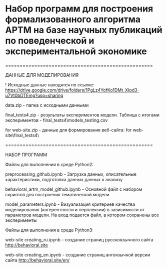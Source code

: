 # Набор программ для построения формализованного алгоритма АРТМ на базе научных публикаций по поведенческой и экспериментальной экономике
===================================================

ДАННЫЕ ДЛЯ МОДЕЛИРОВАНИЯ

! Исходные данные находятся по ссылке: https://drive.google.com/drive/folders/1PgLz4YofKo1DMt_XIpd3-u7Vt0bDTEmg?usp=sharing

data.zip - папка с исходными данными 

final_tests4.zip - результаты экспериментов модели. Таблица с итогами экспериментов - final_tests4\models_testing.csv

for web-site.zip - данные для формирования веб-сайта: for web-site\final_tests4\

===================================================

НАБОР ПРОГРАММ

Файлы для выполнения в среде Python2:

preprocessing_github.ipynb - Загрузка данных, описательные характеристики, подготовка данных данных к анализу

behavioral_artm_model_github.ipynb - Основной файл с набором скриптов для построения тематической модели

model_parameters.ipynb - Визуализация критериев качества моделирования (когерентности и перплексии) в зависимости от параметров модели. На вход подается файл, в котором сохранены все эксперименты

Файлы для выполнения в среде Python3:

web-site creating_ru.ipynb - создание страниц русскоязычного сайта http://behavioral.site

web-site creating_en.ipynb - создание страниц ангоязычной версии сайта http://behavioral.site/en/
